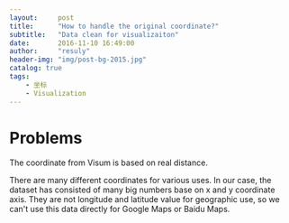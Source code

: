 ```yaml
---
layout:     post
title:      "How to handle the original coordinate?"
subtitle:   "Data clean for visualizaiton"
date:       2016-11-10 16:49:00
author:     "resuly"
header-img: "img/post-bg-2015.jpg"
catalog: true
tags:
    - 坐标
    - Visualization
---
```


# Problems
The coordinate from Visum is based on real distance.

There are many different coordinates for various uses. In our case, the dataset has consisted of many big numbers base on x and y coordinate axis. They are not longitude and latitude value for geographic use, so we can't use this data directly for Google Maps or Baidu Maps. 

